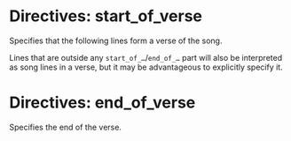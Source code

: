 # Directives: start_of_verse

Specifies that the following lines form a verse of the song.

Lines that are outside any `start_of_…`/`end_of_…` part will also be interpreted as song lines in a verse, but it may be advantageous to explicitly specify it.

# Directives: end_of_verse

Specifies the end of the verse.

